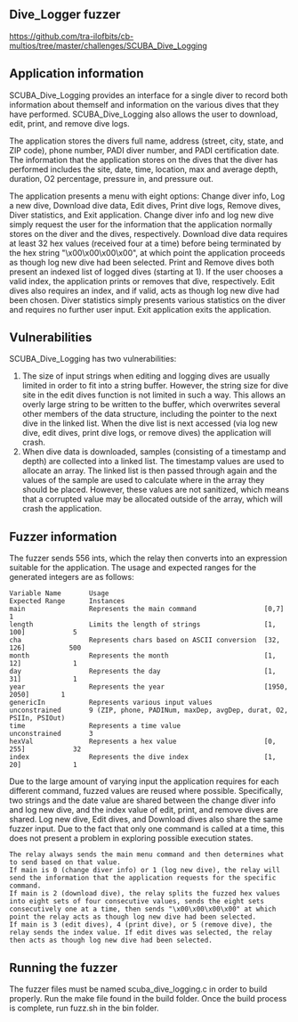 ## Dive_Logger fuzzer
https://github.com/tra-ilofbits/cb-multios/tree/master/challenges/SCUBA_Dive_Logging

## Application information
SCUBA_Dive_Logging provides an interface for a single diver to record both information about themself and information on the various dives that they have performed. SCUBA_Dive_Logging also allows the user to download, edit, print, and remove dive logs.

The application stores the divers full name, address (street, city, state, and ZIP code), phone number, PADI diver number, and PADI certification date. The information that the application stores on the dives that the diver has performed includes the site, date, time, location, max and average depth, duration, O2 percentage, pressure in, and pressure out.

The application presents a menu with eight options: Change diver info, Log a new dive, Download dive data, Edit dives, Print dive logs, Remove dives, Diver statistics, and Exit application. Change diver info and log new dive simply request the user for the information that the application normally stores on the diver and the dives, respectively. Download dive data requires at least 32 hex values (received four at a time) before being terminated by the hex string "\x00\x00\x00\x00", at which point the application proceeds as though log new dive had been selected. Print and Remove dives both present an indexed list of logged dives (starting at 1). If the user chooses a valid index, the application prints or removes that dive, respectively. Edit dives also requires an index, and if valid, acts as though log new dive had been chosen. Diver statistics simply presents various statistics on the diver and requires no further user input. Exit application exits the application.

## Vulnerabilities
SCUBA_Dive_Logging has two vulnerabilities:
1. The size of input strings when editing and logging dives are usually limited in order to fit into a string buffer. However, the string size for dive site in the edit dives function is not limited in such a way. This allows an overly large string to be written to the buffer, which overwrites several other members of the data structure, including the pointer to the next dive in the linked list. When the dive list is next accessed (via log new dive, edit dives, print dive logs, or remove dives) the application will crash.
2. When dive data is downloaded, samples (consisting of a timestamp and depth) are collected into a linked list. The timestamp values are used to allocate an array. The linked list is then passed through again and the values of the sample are used to calculate where in the array they should be placed. However, these values are not sanitized, which means that a corrupted value may be allocated outside of the array, which will crash the application.

## Fuzzer information
The fuzzer sends 556 ints, which the relay then converts into an expression suitable for the application. The usage and expected ranges for the generated integers are as follows:

    Variable Name       Usage                                       Expected Range      Instances
    main                Represents the main command                 [0,7]               1
    length              Limits the length of strings                [1, 100]            5
    cha                 Represents chars based on ASCII conversion  [32, 126]           500
    month               Represents the month                        [1, 12]             1
    day                 Represents the day                          [1, 31]             1
    year                Represents the year                         [1950, 2050]        1
    genericIn           Represents various input values             unconstrained       9 (ZIP, phone, PADINum, maxDep, avgDep, durat, O2, PSIIn, PSIOut)
    time                Represents a time value                     unconstrained       3
    hexVal              Represents a hex value                      [0, 255]            32
    index               Represents the dive index                   [1, 20]             1

Due to the large amount of varying input the application requires for each different command, fuzzed values are reused where possible. Specifically, two strings and the date value are shared between the change diver info and log new dive, and the index value of edit, print, and remove dives are shared. Log new dive, Edit dives, and Download dives also share the same fuzzer input. Due to the fact that only one command is called at a time, this does not present a problem in exploring possible execution states.

    The relay always sends the main menu command and then determines what to send based on that value.
    If main is 0 (change diver info) or 1 (log new dive), the relay will send the information that the application requests for the specific command.
    If main is 2 (download dive), the relay splits the fuzzed hex values into eight sets of four consecutive values, sends the eight sets consecutively one at a time, then sends "\x00\x00\x00\x00" at which point the relay acts as though log new dive had been selected.
    If main is 3 (edit dives), 4 (print dive), or 5 (remove dive), the relay sends the index value. If edit dives was selected, the relay then acts as though log new dive had been selected.

## Running the fuzzer
The fuzzer files must be named scuba_dive_logging.c in order to build properly.
Run the make file found in the build folder.
Once the build process is complete, run fuzz.sh in the bin folder.
